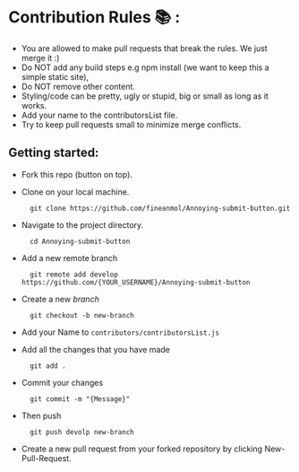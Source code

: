 # Contribution Rules :books: :

- You are allowed to make pull requests that break the rules. We just merge it :)
- Do NOT add any build steps e.g npm install (we want to keep this a simple static site),
- Do NOT remove other content.
- Styling/code can be pretty, ugly or stupid, big or small as long as it works.
- Add your name to the contributorsList file.
- Try to keep pull requests small to minimize merge conflicts.

## Getting started:

- Fork this repo (button on top).
- Clone on your local machine.

        git clone https://github.com/fineanmol/Annoying-submit-button.git
- Navigate to the project directory.

        cd Annoying-submit-button
- Add a new remote branch 

        git remote add develop https://github.com/{YOUR_USERNAME}/Annoying-submit-button

- Create a new *branch*

        git checkout -b new-branch
- Add your Name to ``contributors/contributorsList.js``

- Add all the changes that you have made

        git add .

- Commit your changes 

        git commit -m "{Message}"
- Then push

        git push devolp new-branch
    
- Create a new pull request from your forked repository by clicking New-Pull-Request.


